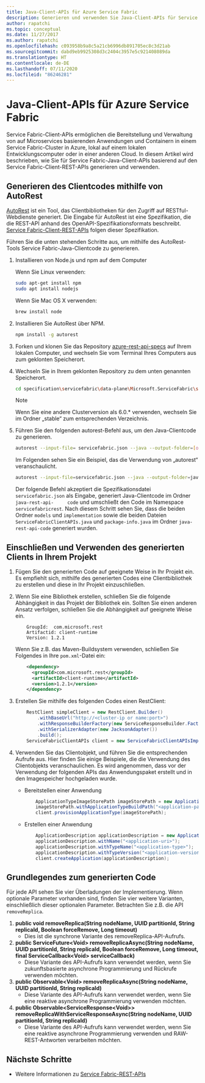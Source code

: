 ```yaml
---
title: Java-Client-APIs für Azure Service Fabric
description: Generieren und verwenden Sie Java-Client-APIs für Service Fabric mithilfe der Spezifikation der Service Fabric-Client-REST-API.
author: rapatchi
ms.topic: conceptual
ms.date: 11/27/2017
ms.author: rapatchi
ms.openlocfilehash: c093958b9a8c5a21cb6996db891705ec8c3d21ab
ms.sourcegitcommit: dabd9eb9925308d3c2404c3957e5c921408089da
ms.translationtype: HT
ms.contentlocale: de-DE
ms.lasthandoff: 07/11/2020
ms.locfileid: "86246281"
---
```

# <a name="azure-service-fabric-java-client-apis"></a>Java-Client-APIs für Azure Service Fabric

Service Fabric-Client-APIs ermöglichen die Bereitstellung und Verwaltung von auf Microservices basierenden Anwendungen und Containern in einem Service Fabric-Cluster in Azure, lokal auf einem lokalen Entwicklungscomputer oder in einer anderen Cloud. In diesem Artikel wird beschrieben, wie Sie für Service Fabric-Java-Client-APIs basierend auf den Service Fabric-Client-REST-APIs generieren und verwenden.

## <a name="generate-the-client-code-using-autorest"></a>Generieren des Clientcodes mithilfe von AutoRest

[AutoRest](https://github.com/Azure/autorest) ist ein Tool, das Clientbibliotheken für den Zugriff auf RESTful-Webdienste generiert. Die Eingabe für AutoRest ist eine Spezifikation, die die REST-API anhand des OpenAPI-Spezifikationsformats beschreibt. [Service Fabric-Client-REST-APIs](https://github.com/Azure/azure-rest-api-specs/tree/master/specification/servicefabric/data-plane) folgen dieser Spezifikation.

Führen Sie die unten stehenden Schritte aus, um mithilfe des AutoRest-Tools Service Fabric-Java-Clientcode zu generieren.

1. Installieren von Node.js und npm auf dem Computer

    Wenn Sie Linux verwenden:
    ```bash
    sudo apt-get install npm
    sudo apt install nodejs
    ```
    Wenn Sie Mac OS X verwenden:
    ```bash
    brew install node
    ```

2. Installieren Sie AutoRest über NPM.
    ```bash
    npm install -g autorest
    ```

3. Forken und klonen Sie das Repository [azure-rest-api-specs](https://github.com/Azure/azure-rest-api-specs) auf Ihrem lokalen Computer, und wechseln Sie vom Terminal Ihres Computers aus zum geklonten Speicherort.


4. Wechseln Sie in Ihrem geklonten Repository zu dem unten genannten Speicherort.
    ```bash
    cd specification\servicefabric\data-plane\Microsoft.ServiceFabric\stable\6.0
    ```

    > [!NOTE]
    > Wenn Sie eine andere Clusterversion als 6.0.* verwenden, wechseln Sie im Ordner „stable“ zum entsprechenden Verzeichnis.
    >   

5. Führen Sie den folgenden autorest-Befehl aus, um den Java-Clientcode zu generieren.
    
    ```bash
    autorest --input-file= servicefabric.json --java --output-folder=[output-folder-name] --namespace=[namespace-of-generated-client]
    ```
   Im Folgenden sehen Sie ein Beispiel, das die Verwendung von „autorest“ veranschaulicht.
   
    ```bash
    autorest --input-file=servicefabric.json --java --output-folder=java-rest-api-code --namespace=servicefabricrest
    ```
   
   Der folgende Befehl akzeptiert die Spezifikationsdatei ``servicefabric.json`` als Eingabe, generiert Java-Clientcode im Ordner ``java-rest-api-     code`` und umschließt den Code im Namespace ``servicefabricrest``. Nach diesem Schritt sehen Sie, dass die beiden Ordner ``models`` und ``implementation`` sowie die beiden Dateien ``ServiceFabricClientAPIs.java`` und ``package-info.java`` im Ordner ``java-rest-api-code`` generiert wurden.


## <a name="include-and-use-the-generated-client-in-your-project"></a>Einschließen und Verwenden des generierten Clients in Ihrem Projekt

1. Fügen Sie den generierten Code auf geeignete Weise in Ihr Projekt ein. Es empfiehlt sich, mithilfe des generierten Codes eine Clientbibliothek zu erstellen und diese in Ihr Projekt einzuschließen.
2. Wenn Sie eine Bibliothek erstellen, schließen Sie die folgende Abhängigkeit in das Projekt der Bibliothek ein. Sollten Sie einen anderen Ansatz verfolgen, schließen Sie die Abhängigkeit auf geeignete Weise ein.

    ```
        GroupId:  com.microsoft.rest
        Artifactid: client-runtime
        Version: 1.2.1
    ```
    Wenn Sie z.B. das Maven-Buildsystem verwenden, schließen Sie Folgendes in Ihre ``pom.xml``-Datei ein:

    ```xml
        <dependency>
          <groupId>com.microsoft.rest</groupId>
          <artifactId>client-runtime</artifactId>
          <version>1.2.1</version>
        </dependency>
    ```

3. Erstellen Sie mithilfe des folgenden Codes einen RestClient:

    ```java
        RestClient simpleClient = new RestClient.Builder()
            .withBaseUrl("http://<cluster-ip or name:port>")
            .withResponseBuilderFactory(new ServiceResponseBuilder.Factory())
            .withSerializerAdapter(new JacksonAdapter())
            .build();
        ServiceFabricClientAPIs client = new ServiceFabricClientAPIsImpl(simpleClient);
    ```
4. Verwenden Sie das Clientobjekt, und führen Sie die entsprechenden Aufrufe aus. Hier finden Sie einige Beispiele, die die Verwendung des Clientobjekts veranschaulichen. Es wird angenommen, dass vor der Verwendung der folgenden APIs das Anwendungspaket erstellt und in den Imagespeicher hochgeladen wurde.
    * Bereitstellen einer Anwendung
    
        ```java
            ApplicationTypeImageStorePath imageStorePath = new ApplicationTypeImageStorePath();
            imageStorePath.withApplicationTypeBuildPath("<application-path-in-image-store>");
            client.provisionApplicationType(imageStorePath);
        ```
    * Erstellen einer Anwendung

        ```java
            ApplicationDescription applicationDescription = new ApplicationDescription();
            applicationDescription.withName("<application-uri>");
            applicationDescription.withTypeName("<application-type>");
            applicationDescription.withTypeVersion("<application-version>");
            client.createApplication(applicationDescription);
        ```

## <a name="understanding-the-generated-code"></a>Grundlegendes zum generierten Code
Für jede API sehen Sie vier Überladungen der Implementierung. Wenn optionale Parameter vorhanden sind, finden Sie vier weitere Varianten, einschließlich dieser optionalen Parameter. Betrachten Sie z.B. die API ``removeReplica``.
 1. **public void removeReplica(String nodeName, UUID partitionId, String replicaId, Boolean forceRemove, Long timeout)**
    * Dies ist die synchrone Variante des removeReplica-API-Aufrufs.
 2. **public ServiceFuture\<Void> removeReplicaAsync(String nodeName, UUID partitionId, String replicaId, Boolean forceRemove, Long timeout, final ServiceCallback\<Void> serviceCallback)**
    * Diese Variante des API-Aufrufs kann verwendet werden, wenn Sie zukunftsbasierte asynchrone Programmierung und Rückrufe verwenden möchten.
 3. **public Observable\<Void> removeReplicaAsync(String nodeName, UUID partitionId, String replicaId)**
    * Diese Variante des API-Aufrufs kann verwendet werden, wenn Sie eine reaktive asynchrone Programmierung verwenden möchten.
 4. **public Observable\<ServiceResponse\<Void>> removeReplicaWithServiceResponseAsync(String nodeName, UUID partitionId, String replicaId)**
    * Diese Variante des API-Aufrufs kann verwendet werden, wenn Sie eine reaktive asynchrone Programmierung verwenden und RAW-REST-Antworten verarbeiten möchten.

## <a name="next-steps"></a>Nächste Schritte
* Weitere Informationen zu [Service Fabric-REST-APIs](/rest/api/servicefabric/)
